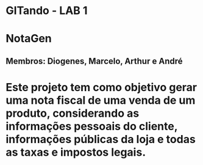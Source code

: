 # GITando - LAB 1

# NotaGen
## Membros: Diogenes, Marcelo, Arthur e André

# Este projeto tem como objetivo gerar uma nota fiscal de uma venda de um produto, considerando as informações pessoais do cliente, informações públicas da loja e todas as taxas e impostos legais.
